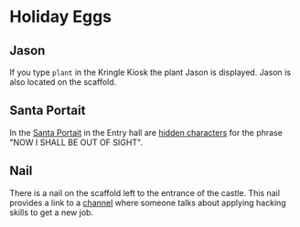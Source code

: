 # Holiday Eggs

## Jason
If you type `plant` in the Kringle Kiosk the plant Jason is displayed.
Jason is also located on the scaffold.

## Santa Portait
In the [Santa Portait](https://github.com/joergschwarzwaelder/hhc2020/blob/master/Additional/santa_portrait.jpg) in the Entry hall are [hidden characters](https://github.com/joergschwarzwaelder/hhc2020/blob/master/Additional/santa_portrait_letters.jpg) for the phrase "NOW I SHALL BE OUT OF SIGHT".

## Nail
There is a nail on the scaffold left to the entrance of the castle. This nail provides a link to a [channel](https://www.twitch.tv/banjocrashland) where someone talks about applying hacking skills to get a new job.


<!--stackedit_data:
eyJoaXN0b3J5IjpbLTEzNzA5MDkyMzAsLTM0ODQzMDQ1OV19
-->